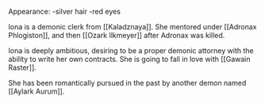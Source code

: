 Appearance:
-silver hair
-red eyes

Iona is a demonic clerk from [[Kaladznaya]]. She mentored under [[Adronax Phlogiston]], and then [[Ozark Ilkmeyer]] after Adronax was killed.

Iona is deeply ambitious, desiring to be a proper demonic attorney with the ability to write her own contracts. She is going to fall in love with [[Gawain Raster]].

She has been romantically pursued in the past by another demon named [[Aylark Aurum]].